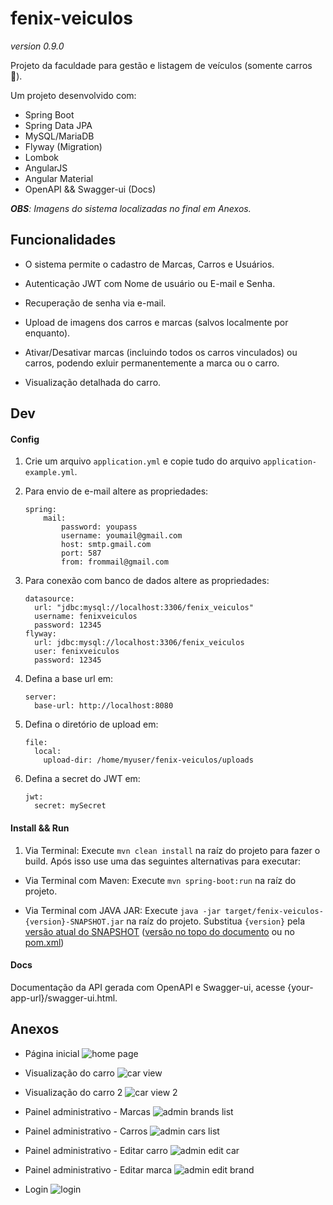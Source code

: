 # fenix-veiculos

_version 0.9.0_

Projeto da faculdade para gestão e listagem de veículos (somente carros :red_car:). 

Um projeto desenvolvido com:

- Spring Boot
- Spring Data JPA
- MySQL/MariaDB
- Flyway (Migration)
- Lombok
- AngularJS
- Angular Material
- OpenAPI && Swagger-ui (Docs)

*__OBS__: Imagens do sistema localizadas no final em Anexos.*

## Funcionalidades

- O sistema permite o cadastro de Marcas, Carros e Usuários.

- Autenticação JWT com Nome de usuário ou E-mail e Senha.

- Recuperação de senha via e-mail.

- Upload de imagens dos carros e marcas (salvos localmente por enquanto).

- Ativar/Desativar marcas (incluindo todos os carros vinculados) ou carros, podendo exluir permanentemente a marca ou o carro.

- Visualização detalhada do carro.

## Dev

#### Config

1. Crie um arquivo `application.yml` e copie tudo do arquivo `application-example.yml`.

2. Para envio de e-mail altere as propriedades:
    ```
    spring:
        mail:
            password: youpass
            username: youmail@gmail.com
            host: smtp.gmail.com
            port: 587
            from: frommail@gmail.com
    ```

3. Para conexão com banco de dados altere as propriedades: 
    ```
    datasource:
      url: "jdbc:mysql://localhost:3306/fenix_veiculos"
      username: fenixveiculos
      password: 12345
    flyway:
      url: jdbc:mysql://localhost:3306/fenix_veiculos
      user: fenixveiculos
      password: 12345
    ```

4. Defina a base url em:
    ```
    server:
      base-url: http://localhost:8080
    ```

5. Defina o diretório de upload em:
    ```
    file:
      local: 
        upload-dir: /home/myuser/fenix-veiculos/uploads
    ```

6. Defina a secret do JWT em:
    ```
    jwt:
      secret: mySecret
    ```


#### Install && Run

1. Via Terminal: Execute `mvn clean install` na raíz do projeto para fazer o build. Após isso use uma das seguintes alternativas para executar:

- Via Terminal com Maven: Execute `mvn spring-boot:run` na raíz do projeto.

- Via Terminal com JAVA JAR: Execute `java -jar target/fenix-veiculos-{version}-SNAPSHOT.jar` na raíz do projeto. Substitua `{version}` pela [versão atual do SNAPSHOT](https://github.com/Hetso/fenix-veiculos#fenix-veiculos) ([versão no topo do documento](https://github.com/Hetso/fenix-veiculos#fenix-veiculos) ou no [pom.xml](https://github.com/Hetso/fenix-veiculos/blob/master/pom.xml))

#### Docs

Documentação da API gerada com OpenAPI e Swagger-ui, acesse {your-app-url}/swagger-ui.html.

## Anexos

- Página inicial
![home page](https://user-images.githubusercontent.com/55853339/153433754-95593127-7f4a-4432-a711-229dfa88cb55.png)

- Visualização do carro
![car view](https://user-images.githubusercontent.com/55853339/153433783-448f1798-d5d6-4bf6-b992-8340714e1ee6.png)

- Visualização do carro 2
![car view 2](https://user-images.githubusercontent.com/55853339/153433813-e66a0a2b-9026-470d-bfd8-5df5d8a5410e.png)

- Painel administrativo - Marcas
![admin brands list](https://user-images.githubusercontent.com/55853339/153434051-3f1f452f-7317-4a61-8e59-975b392188db.png)

- Painel administrativo - Carros
![admin cars list](https://user-images.githubusercontent.com/55853339/153434156-e3dc06e8-7d84-401e-90f7-efbaf814252a.png)

- Painel administrativo - Editar carro
![admin edit car](https://user-images.githubusercontent.com/55853339/153434213-a3ac0201-e19c-43b6-81ba-908e33ca8ee4.png)

- Painel administrativo - Editar marca
![admin edit brand](https://user-images.githubusercontent.com/55853339/153434249-668ec42b-ad25-45d8-908d-15c0f5737e90.png)

- Login
![login](https://user-images.githubusercontent.com/55853339/153434734-e60a8ac2-ed72-40e4-bc72-fd7171fb003c.png)